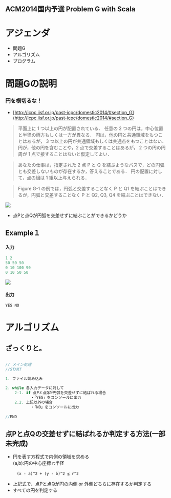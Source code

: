 ACM2014国内予選 Problem G with Scala
---

# アジェンダ
* 問題G
* アルゴリズム
* プログラム


# 問題Gの説明
### 円を横切るな！
* [http://icpc.iisf.or.jp/past-icpc/domestic2014/#section_G](http://icpc.iisf.or.jp/past-icpc/domestic2014/#section_G)  

>平面上に 1 つ以上の円が配置されている． 任意の 2 つの円は，中心位置と半径の両方もしくは一方が異なる． 円は，他の円と共通領域をもつことはあるが， 3 つ以上の円が共通領域もしくは共通点をもつことはない． 円が，他の円を含むことや，2 点で交差することはあるが， 2 つの円の円周が 1 点で接することはないと仮定してよい．

>あなたの仕事は，指定された 2 点 P と Q を結ぶようなパスで，どの円弧とも交差しないものが存在するか，答えることである． 円の配置に対して，点の組は 1 組以上与えられる．

>Figure G-1 の例では，円弧と交差することなく P と Q1 を結ぶことはできるが，円弧と交差することなく P と Q2, Q3, Q4 を結ぶことはできない．

![](http://icpc.iisf.or.jp/past-icpc/domestic2014/All%20Problems_files/G0.png)

* 点Pと点Qが円弧を交差せずに結ぶことができるかどうか

## Example１
#### 入力
```scala
1 2
50 50 50
0 10 100 90
0 10 50 50
```

![](http://icpc.iisf.or.jp/past-icpc/domestic2014/All%20Problems_files/G1.png)

#### 出力
```scala
YES NO
```


# アルゴリズム

## ざっくりと。
```scala

// メイン処理
//START

1. ファイル読み込み
	
2. while 各入力データに対して
	2-1. if 点Pと点Qが円弧を交差せずに結ばれる場合
		   ・「YES」をコンソールに出力 
	2.2. 上記以外の場合
		   ・「NO」をコンソールに出力 
	
//END

```
## 点Pと点Qの交差せずに結ばれるか判定する方法(一部未完成)
* 円を表す方程式で内側の領域を求める   
 (a,b):円の中心座標 r:半径

```
　　　(x - a)^2 + (y - b)^2 ≦ r^2
```

* 上記式で、点Pと点Qが円の内側 or 外側どちらに存在するか判定する
* すべての円を判定する

